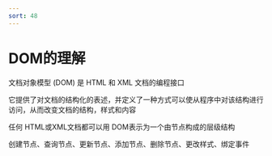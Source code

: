 ```yaml
---
sort: 48
---
```


# DOM的理解

文档对象模型 (DOM) 是 HTML 和 XML 文档的编程接口

它提供了对文档的结构化的表述，并定义了一种方式可以使从程序中对该结构进行访问，从而改变文档的结构，样式和内容

任何 HTML或XML文档都可以用 DOM表示为一个由节点构成的层级结构

创建节点、查询节点、更新节点、添加节点、删除节点、更改样式、绑定事件